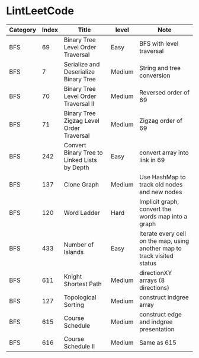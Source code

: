 # LintLeetCode

|Category | Index | Title | level |Note|
|---------|-------|-------|-------|----|
|BFS|69|Binary Tree Level Order Traversal|Easy|BFS with level traversal|
|BFS|7|Serialize and Deserialize Binary Tree|Medium|String and tree conversion|
|BFS|70|Binary Tree Level Order Traversal II|Medium|Reversed order of 69|
|BFS|71|Binary Tree Zigzag Level Order Traversal|Medium|Zigzag order of 69|
|BFS|242|Convert Binary Tree to Linked Lists by Depth|Easy|convert array into link in 69|
|BFS|137|Clone Graph|Medium|Use HashMap to track old nodes and new nodes|
|BFS|120|Word Ladder|Hard|Implicit graph, convert the words map into a graph|
|BFS|433|Number of Islands|Easy|Iterate every cell on the map, using another map to track visited status|
|BFS|611|Knight Shortest Path|Medium|directionXY arrays (8 directions)|
|BFS|127|Topological Sorting|Medium|construct indgree array|
|BFS|615|Course Schedule|Medium| construct edge and indgree presentation|
|BFS|616|Course Schedule II|Medium| Same as 615|

 